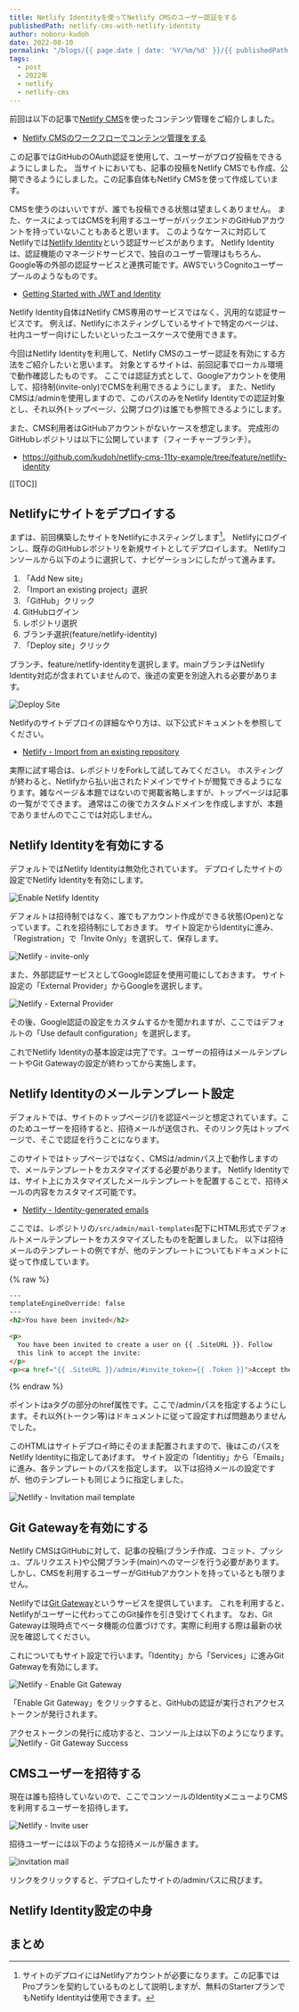 ```yaml
---
title: Netlify Identityを使ってNetlify CMSのユーザー認証をする
publishedPath: netlify-cms-with-netlify-identity
author: noboru-kudoh
date: 2022-08-10
permalink: "/blogs/{{ page.date | date: '%Y/%m/%d' }}/{{ publishedPath }}/"
tags:
  - post
  - 2022年
  - netlify
  - netlify-cms
---
```

前回は以下の記事で[Netlify CMS](https://www.netlifycms.org/)を使ったコンテンツ管理をご紹介しました。

- [Netlify CMSのワークフローでコンテンツ管理をする](/blogs/2022/08/03/netlifycms-workflow-intro/)

この記事ではGitHubのOAuth認証を使用して、ユーザーがブログ投稿をできるようにしました。
当サイトにおいても、記事の投稿をNetlify CMSでも作成、公開できるようにしました。この記事自体もNetlify CMSを使って作成しています。

CMSを使うのはいいですが、誰でも投稿できる状態は望ましくありません。
また、ケースによってはCMSを利用するユーザーがバックエンドのGitHubアカウントを持っていないこともあると思います。
このようなケースに対応してNetlifyでは[Netlify Identity](https://docs.netlify.com/visitor-access/identity/)という認証サービスがあります。
Netlify Identityは、認証機能のマネージドサービスで、独自のユーザー管理はもちろん、Google等の外部の認証サービスと連携可能です。AWSでいうCognitoユーザープールのようなものです。

- [Getting Started with JWT and Identity](https://www.netlify.com/blog/2018/01/23/getting-started-with-jwt-and-identity/)

Netlify Identity自体はNetlify CMS専用のサービスではなく、汎用的な認証サービスです。
例えば、Netlifyにホスティングしているサイトで特定のページは、社内ユーザー向けにしたいといったユースケースで使用できます。

今回はNetlify Identityを利用して、Netlify CMSのユーザー認証を有効にする方法をご紹介したいと思います。
対象とするサイトは、前回記事でローカル環境で動作確認したものです。
ここでは認証方式として、Googleアカウントを使用して、招待制(invite-only)でCMSを利用できるようにします。
また、Netlify CMSは/adminを使用しますので、このパスのみをNetlify Identityでの認証対象とし、それ以外(トップページ、公開ブログ)は誰でも参照できるようにします。

また、CMS利用者はGitHubアカウントがないケースを想定します。
完成形のGitHubレポジトリは以下に公開しています（フィーチャーブランチ）。

- <https://github.com/kudoh/netlify-cms-11ty-example/tree/feature/netlify-identity>

[[TOC]]

## Netlifyにサイトをデプロイする

まずは、前回構築したサイトをNetlifyにホスティングします[^1]。
Netlifyにログインし、既存のGitHubレポジトリを新規サイトとしてデプロイします。
Netlifyコンソールから以下のように選択して、ナビゲーションにしたがって進みます。

1. 「Add New site」
1. 「Import an existing project」選択
1. 「GitHub」クリック
1. GitHubログイン
1. レポジトリ選択
1. ブランチ選択(feature/netlify-identity)
1. 「Deploy site」クリック

ブランチ、feature/netlify-identityを選択します。mainブランチはNetlify Identity対応が含まれていませんので、後述の変更を別途入れる必要があります。

![Deploy Site](https://i.gyazo.com/7d9cf17aae4293818d9487ff1e59ef29.png)

Netlifyのサイトデプロイの詳細なやり方は、以下公式ドキュメントを参照してください。

- [Netlify - Import from an existing repository](https://docs.netlify.com/welcome/add-new-site/#import-from-an-existing-repository)

[^1]: サイトのデプロイにはNetlifyアカウントが必要になります。この記事ではProプランを契約しているものとして説明しますが、無料のStarterプランでもNetlify Identityは使用できます。

実際に試す場合は、レポジトリをForkして試してみてください。
ホスティングが終わると、Netlifyから払い出されたドメインでサイトが閲覧できるようになります。雑なページ＆本題ではないので掲載省略しますが、トップページは記事の一覧がでてきます。
通常はこの後でカスタムドメインを作成しますが、本題でありませんのでここでは対応しません。

## Netlify Identityを有効にする

デフォルトではNetlify Identityは無効化されています。
デプロイしたサイトの設定でNetlify Identityを有効にします。

![Enable Netlify Identity](https://i.gyazo.com/dc9ee4de8a07293bec1a05edf8c92405.png)

デフォルトは招待制ではなく、誰でもアカウント作成ができる状態(Open)となっています。これを招待制にしておきます。
サイト設定からIdentityに進み、「Registration」で「Invite Only」を選択して、保存します。

![Netlify - invite-only](https://i.gyazo.com/84b2e6ba81bd69fa573b0a32cce9ae0b.png)

また、外部認証サービスとしてGoogle認証を使用可能にしておきます。 サイト設定の「External Provider」からGoogleを選択します。

![Netlify - External Provider](https://i.gyazo.com/6cdb98631bbb59b22cf3f34135106ed6.png)

その後、Google認証の設定をカスタムするかを聞かれますが、ここではデフォルトの「Use default configuration」を選択します。

これでNetlify Identityの基本設定は完了です。ユーザーの招待はメールテンプレートやGit Gatewayの設定が終わってから実施します。

## Netlify Identityのメールテンプレート設定

デフォルトでは、サイトのトップページ(/)を認証ページと想定されています。このためユーザーを招待すると、招待メールが送信され、そのリンク先はトップページで、そこで認証を行うことになります。

このサイトではトップページではなく、CMSは/adminパス上で動作しますので、メールテンプレートをカスタマイズする必要があります。
Netlify Identityでは、サイト上にカスタマイズしたメールテンプレートを配置することで、招待メールの内容をカスタマイズ可能です。

- [Netlify - Identity-generated emails](https://docs.netlify.com/visitor-access/identity/identity-generated-emails/#email-templates)

ここでは、レポジトリの`/src/admin/mail-templates`配下にHTML形式でデフォルトメールテンプレートをカスタマイズしたものを配置しました。
以下は招待メールのテンプレートの例ですが、他のテンプレートについてもドキュメントに従って作成しています。

{% raw %}
```html
---
templateEngineOverride: false
---
<h2>You have been invited</h2>

<p>
  You have been invited to create a user on {{ .SiteURL }}. Follow
  this link to accept the invite:
</p>
<p><a href="{{ .SiteURL }}/admin/#invite_token={{ .Token }}">Accept the invite</a></p>
```
{% endraw %}

ポイントはaタグの部分のhref属性です。ここで/adminパスを指定するようにします。それ以外(トークン等)はドキュメントに従って設定すれば問題ありませんでした。

このHTMLはサイトデプロイ時にそのまま配置されますので、後はこのパスをNetlify Identityに指定してあげます。
サイト設定の「Identitiy」から「Emails」に進み、各テンプレートのパスを指定します。
以下は招待メールの設定ですが、他のテンプレートも同じように指定しました。

![Netlify - Invitation mail template](https://i.gyazo.com/90c96db8a0330a82d14caa8a642803ba.png)

## Git Gatewayを有効にする

Netlify CMSはGitHubに対して、記事の投稿(ブランチ作成、コミット、プッシュ、プルリクエスト)や公開ブランチ(main)へのマージを行う必要があります。
しかし、CMSを利用するユーザーがGitHubアカウントを持っているとも限りません。

Netlifyでは[Git Gateway](https://docs.netlify.com/visitor-access/git-gateway/)というサービスを提供しています。
これを利用すると、Netlifyがユーザーに代わってこのGit操作を引き受けてくれます。
なお、Git Gatewayは現時点でベータ機能の位置づけです。実際に利用する際は最新の状況を確認してください。

これについてもサイト設定で行います。「Identity」から「Services」に進みGit Gatewayを有効にします。

![Netlify - Enable Git Gateway](https://i.gyazo.com/10238a6282230646d76d762a6237ccba.png)

「Enable Git Gateway」をクリックすると、GitHubの認証が実行されアクセストークンが発行されます。

アクセストークンの発行に成功すると、コンソール上は以下のようになります。
![Netlify - Git Gateway Success](https://i.gyazo.com/5448e627cfb1b1432d408718350e3700.png)

## CMSユーザーを招待する

現在は誰も招待していないので、ここでコンソールのIdentityメニューよりCMSを利用するユーザーを招待します。

![Netlify - Invite user](https://i.gyazo.com/6cb3d10ea723bd6a654f39e9a04ca9e8.png)

招待ユーザーには以下のような招待メールが届きます。

![invitation mail](https://i.gyazo.com/ee7cad3ddd7f912aad699823501c5b1e.png)

リンクをクリックすると、デプロイしたサイトの/adminパスに飛びます。


## Netlify Identity設定の中身

## まとめ
